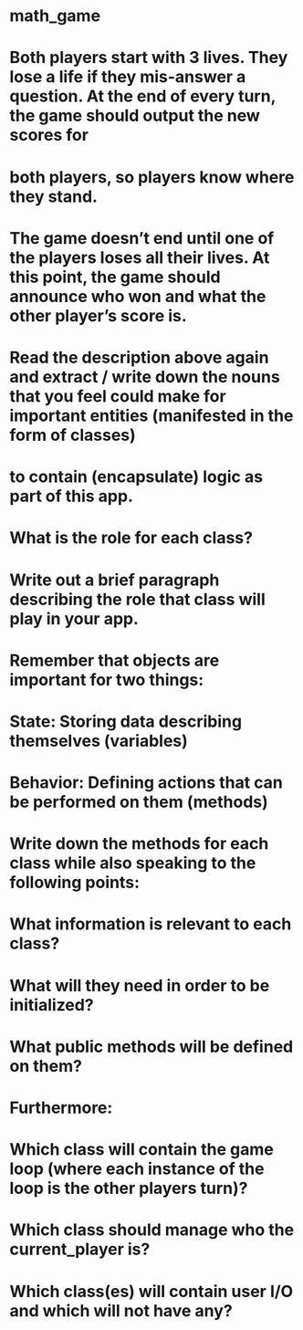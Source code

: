 # math_game

# Both players start with 3 lives. They lose a life if they mis-answer a question. At the end of every turn, the game should output the new scores for 
# both players, so players know where they stand.

# The game doesn’t end until one of the players loses all their lives. At this point, the game should announce who won and what the other player’s score is.

# Read the description above again and extract / write down the nouns that you feel could make for important entities (manifested in the form of classes)
#  to contain (encapsulate) logic as part of this app.



# What is the role for each class?

# Write out a brief paragraph describing the role that class will play in your app.

# Remember that objects are important for two things:

# State: Storing data describing themselves (variables)
# Behavior: Defining actions that can be performed on them (methods)
# Write down the methods for each class while also speaking to the following points:

# What information is relevant to each class?
# What will they need in order to be initialized?
# What public methods will be defined on them?
# Furthermore:

# Which class will contain the game loop (where each instance of the loop is the other players turn)?
# Which class should manage who the current_player is?
# Which class(es) will contain user I/O and which will not have any?